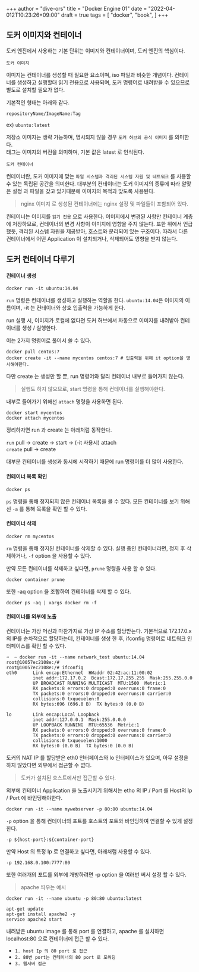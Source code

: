 +++
author = "dive-ors"
title =  "Docker Engine 01"
date = "2022-04-012T10:23:26+09:00"
draft = true
tags = [
"docker",
"book",
]
+++

## 도커 이미지와 컨테이너 

도커 엔진에서 사용하는 기본 단위는 이미지와 컨테이너이며, 도커 엔진의 핵심이다.

`도커 이미지`

이미지는 컨테이너를 생성할 때 필요한 요소이며, iso 파일과 비슷한 개념이다.
컨테이너를 생성하고 실행할대 읽기 전용으로 사용되며, 도커 명령어로 내려받을 수 있으므로 별도로 설치할 필요가 없다.

기본적인 형태는 아래와 같다.

`repositoryName/ImageName:Tag` 

ex) `ubuntu:latest`

저장소 이미지는 생략 가능하며, 명시되지 않을 경우 `도커 허브의 공식 이미지` 를 의미한다.    
태그는 이미지의 버전을 의미하며, 기본 값은 latest 로 인식된다. 

`도커 컨테이너`

컨테이너란, 도커 이미지에 맞는 `파일 시스템과 격리된 시스템 자원 및 네트워크` 를 사용할 수 있는 독립된 공간을 의미한다.
대부분의 컨테이너는 도커 이미지의 종류에 따라 알맞은 설정 과 파일을 갖고 있기때문에 이미지의 목적과 맞도록 사용된다. 

> nginx 이미지 로 생성된 컨테이너에는 nginx 설정 및 파일들이 포함되어 있다.

컨테이너는 이미지를 `읽기 전용` 으로 사용한다.
이미지에서 변경된 사항만 컨테이너 계층에 저장하므로, 컨테이너의 변경 사항이 이미지에 영향을 주지 않는다.
또한 위에서 언급했듯, 격리된 시스템 자원을 제공받아, 호스트와 분리되어 있는 구조이다.
따라서 다른 컨테이너에서 어떤 Application 이 설치되거나, 삭제되어도 영향을 받지 않는다.


## 도커 컨테이너 다루기 

#### 컨테이너 생성 

```text
docker run -it ubuntu:14.04 
```

`run` 명령은 컨테이너를 생성하고 실행하는 역할을 한다.
`ubuntu:14.04`은 이미지의 이름이며, -it 는 컨테이너와 상호 입출력을 가능하게 한다. 

run 실행 시, 이미지가 로컬에 없다면 도커 허브에서 자동으로 이미지를 내려받아 컨테이너를 생성 / 실행한다.

이는 2가지 명령어로 풀어서 쓸 수 있다.

```text
docker pull centos:7 
docker create -it --name mycentos centos:7 # 입출력을 위해 it option을 명시해야한다.
```

다만 create 는 생성만 할 뿐, run 명령어와 달리 컨테이너 내부로 들어가지 않는다.

> 실행도 하지 않으므로, start 명령을 통해 컨테이너를 실행해야한다.

내부로 들어가기 위해선 `attach` 명령을 사용하면 된다.

```text
docker start mycentos
docker attach mycentos
```

정리하자면 run 과 create 는 아래처럼 동작한다.

`run`  pull -> create -> start -> (-it 사용시) attach     
`create`  pull -> create    

대부분 컨테이너를 생성과 동시에 시작하기 때문에 run 명령어를 더 많이 사용한다. 


#### 컨테이너 목록 확인 

```text
docker ps 
```

`ps` 명령을 통해 정지되지 않은 컨테이너 목록을 볼 수 있다.
모든 컨테이너를 보기 위해선 `-a` 를 통해 목록을 확인 할 수 있다.

#### 컨테이너 삭제 

```text
docker rm mycentos
```

`rm` 명령을 통해 정지된 컨테이너를 삭제할 수 있다.
실행 중인 컨테이너라면, 정지 후 삭제하거나, `-f` option 을 사용할 수 있다.

만약 모든 컨테이너를 삭제하고 싶다면, `prune` 명령을 사용 할 수 있다.

```text
docker container prune
```

또한 -aq option 을 조합하여 컨테이너를 삭제 할 수 있다.

```text
docker ps -aq | xargs docker rm -f 
```

#### 컨테이너를 외부에 노출

컨테이너는 가상 머신과 마찬가지로 가상 IP 주소를 할당받는다. 
기본적으로 172.17.0.x 의 IP를 순차적으로 할당하는데, 컨테이너를 생성 한 후, ifconfig 명령어로 네트워크 인터페이스를 확인 할 수 있다.

```text
➜  ~ docker run -it --name network_test ubuntu:14.04
root@10057ec2108e:/#
root@10057ec2108e:/# ifconfig
eth0      Link encap:Ethernet  HWaddr 02:42:ac:11:00:02
          inet addr:172.17.0.2  Bcast:172.17.255.255  Mask:255.255.0.0
          UP BROADCAST RUNNING MULTICAST  MTU:1500  Metric:1
          RX packets:8 errors:0 dropped:0 overruns:0 frame:0
          TX packets:0 errors:0 dropped:0 overruns:0 carrier:0
          collisions:0 txqueuelen:0
          RX bytes:696 (696.0 B)  TX bytes:0 (0.0 B)

lo        Link encap:Local Loopback
          inet addr:127.0.0.1  Mask:255.0.0.0
          UP LOOPBACK RUNNING  MTU:65536  Metric:1
          RX packets:0 errors:0 dropped:0 overruns:0 frame:0
          TX packets:0 errors:0 dropped:0 overruns:0 carrier:0
          collisions:0 txqueuelen:1000
          RX bytes:0 (0.0 B)  TX bytes:0 (0.0 B)
```

도커의 NAT IP 를 할당받은 eth0 인터페이스와 lo 인터페이스가 있으며, 아무 설정을 하지 않았다면 외부에서 접근할 수 없다.

> 도커가 설치된 호스트에서만 접근할 수 있다.

외부에 컨테이너 Application 을 노출시키기 위해서는 etho 의 IP / Port 를 Host의 Ip / Port 에 바인딩해야한다.

```text
docker run -it --name mywebserver -p 80:80 ubuntu:14.04
```

`-p` option 을 통해 컨테이너의 포트를 호스트의 포트와 바인딩하여 연결할 수 있게 설정한다.

```text
-p ${host-port}:${container-port}
```

만약 Host 의 특정 Ip 로 연결하고 싶다면, 아래처럼 사용할 수 있다.

```text
-p 192.168.0.100:7777:80 
```

또한 여러개의 포트를 외부에 개방하려면 -p option 을 여러번 써서 설정 할 수 있다.

> apache 띄우는 예시 

```text
docker run -it --name ubuntu -p 80:80 ubuntu:latest

apt-get update
apt-get install apache2 -y 
service apache2 start
```

내려받은 ubuntu image 를 통해 port 를 연결하고, apache 를 설치하면 localhost:80 으로 컨테이너에 접근 할 수 있다.

- `1. host Ip 의 80 port 로 접근` 
- `2. 80번 port는 컨테이너의 80 port 로 포워딩`
- `3. 웹서버 접근`


